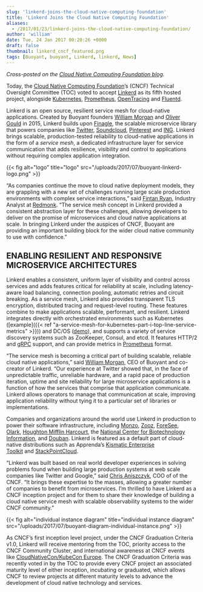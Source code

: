 ```yaml
---
slug: 'linkerd-joins-the-cloud-native-computing-foundation'
title: 'Linkerd Joins the Cloud Native Computing Foundation'
aliases:
  - /2017/01/23/linkerd-joins-the-cloud-native-computing-foundation/
author: 'william'
date: Tue, 24 Jan 2017 00:20:26 +0000
draft: false
thumbnail: linkerd_cncf_featured.png
tags: [Buoyant, buoyant, Linkerd, linkerd, News]
---
```


_Cross-posted on the [Cloud Native Computing Foundation blog](https://www.cncf.io/blog/2017/01/23/linkerd-project-joins-cloud-native-computing-foundation)._

Today, the [Cloud Native Computing Foundation](http://cncf.io/)’s (CNCF) Technical Oversight Committee (TOC) voted to accept [Linkerd](https://linkerd.io/) as its fifth hosted project, alongside [Kubernetes](https://kubernetes.io/), [Prometheus](https://prometheus.io/), [OpenTracing](https://opentracing.io/) and [Fluentd](https://www.fluentd.org/).

Linkerd is an open source, resilient service mesh for cloud-native applications. Created by Buoyant founders [William Morgan](https://twitter.com/wm) and [Oliver Gould](https://twitter.com/olix0r) in 2015, Linkerd builds upon [Finagle](http://finagle.github.io/), the scalable microservice library that powers companies like [Twitter](https://twitter.com/), [Soundcloud](https://soundcloud.com/), [Pinterest](https://pinterest.com/) and [ING](https://ing.com/). Linkerd brings scalable, production-tested reliability to cloud-native applications in the form of a *service mesh*, a dedicated infrastructure layer for service communication that adds resilience, visibility and control to applications without requiring complex application integration.

{{< fig
  alt="logo"
  title="logo"
  src="/uploads/2017/07/buoyant-linkerd-logo.png" >}}

“As companies continue the move to cloud native deployment models, they are grappling with a new set of challenges running large scale production environments with complex service interactions,” said [Fintan Ryan](https://twitter.com/fintanr), Industry Analyst at [Redmonk](http://redmonk.com/). “The service mesh concept in Linkerd provided a consistent abstraction layer for these challenges, allowing developers to deliver on the promise of microservices and cloud native applications at scale. In bringing Linkerd under the auspices of CNCF, Buoyant are providing an important building block for the wider cloud native community to use with confidence.”

## ENABLING RESILIENT AND RESPONSIVE MICROSERVICE ARCHITECTURES

Linkerd enables a consistent, uniform layer of visibility and control across services and adds features critical for reliability at scale, including latency-aware load balancing, connection pooling, automatic retries and circuit breaking. As a service mesh, Linkerd also provides transparent TLS encryption, distributed tracing and request-level routing. These features combine to make applications scalable, performant, and resilient. Linkerd integrates directly with orchestrated environments such as Kubernetes ([example]({{< ref
"a-service-mesh-for-kubernetes-part-i-top-line-service-metrics" >}})) and DC/OS ([demo](https://www.youtube.com/watch?v=3fV7v1gyYms)), and supports a variety of service discovery systems such as ZooKeeper, Consul, and etcd. It features HTTP/2 and [gRPC](http://www.grpc.io/) support, and can provide metrics in [Prometheus](https://prometheus.io/) format.

“The service mesh is becoming a critical part of building scalable, reliable cloud native applications,” said [William Morgan](https://twitter.com/wm), CEO of Buoyant and co-creator of Linkerd. “Our experience at Twitter showed that, in the face of unpredictable traffic, unreliable hardware, and a rapid pace of production iteration, uptime and site reliability for large microservice applications is a function of how the services that comprise that application communicate. Linkerd allows operators to manage that communication at scale, improving application reliability without tying it to a particular set of libraries or implementations.

Companies and organizations around the world use Linkerd in production to power their software infrastructure, including [Monzo](https://monzo.com/), [Zooz](https://zooz.com/), [ForeSee](https://foresee.com/), [Olark](https://olark.com/), [Houghton Mifflin Harcourt](https://hmhco.com/), the [National Center for Biotechnology Information](https://www.ncbi.nlm.nih.gov/), and [Douban](https://www.douban.com/). Linkerd is featured as a default part of cloud-native distributions such as Apprenda’s [Kismatic Enterprise Toolkit](https://github.com/apprenda/kismatic) and [StackPointCloud](https://stackpoint.io/).

“Linkerd was built based on real world developer experiences in solving problems found when building large production systems at web scale companies like Twitter and Google,” said [Chris Aniszczyk](https://twitter.com/cra), COO of of the CNCF. “It brings these expertise to the masses, allowing a greater number of companies to benefit from microservices. I’m thrilled to have Linkerd as a CNCF inception project and for them to share their knowledge of building a cloud native service mesh with scalable observability systems to the wider CNCF community.”

{{< fig
  alt="individual instance diagram"
  title="individual instance diagram"
  src="/uploads/2017/07/buoyant-diagram-individual-instance.png" >}}

As CNCF’s first inception level project, under the CNCF Graduation Criteria v1.0, Linkerd will receive mentoring from the TOC, priority access to the CNCF Community Cluster, and international awareness at CNCF events like [CloudNativeCon/KubeCon Europe](https://www.cncf.io/event/cloudnativecon-europe-2017). The CNCF Graduation Criteria was recently voted in by the TOC to provide every CNCF project an associated maturity level of either inception, incubating or graduated, which allows CNCF to review projects at different maturity levels to advance the development of cloud native technology and services.
